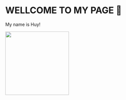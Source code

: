 <h1> WELLCOME TO MY PAGE 👋 </h1> 

My name is Huy!

<a href="https://github.com/Justin-yuH/github-readme-stats">
  <img height=200 align="center" src="https://github-readme-stats.vercel.app/api?username=Justin-yuH&show_icons=true&theme=transparent" />
</a>





